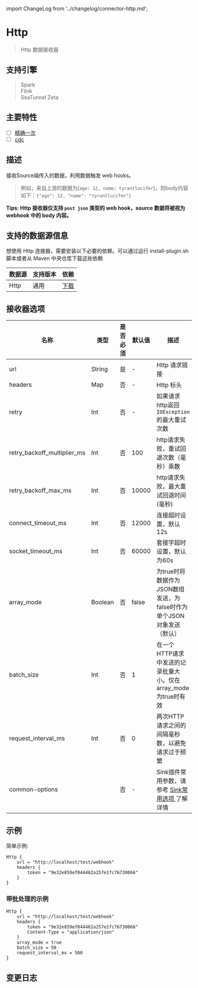 import ChangeLog from '../changelog/connector-http.md';

# Http

> Http 数据接收器

## 支持引擎

> Spark<br/>
> Flink<br/>
> SeaTunnel Zeta<br/>

## 主要特性

- [ ] [精确一次](../../concept/connector-v2-features.md)
- [ ] [cdc](../../concept/connector-v2-features.md)

## 描述

接收Source端传入的数据，利用数据触发 web hooks。

> 例如，来自上游的数据为[`age: 12, name: tyrantlucifer`]，则body内容如下：`{"age": 12, "name": "tyrantlucifer"}`

**Tips: Http 接收器仅支持 `post json` 类型的 web hook，source 数据将被视为 webhook 中的 body 内容。**

## 支持的数据源信息

想使用 Http 连接器，需要安装以下必要的依赖。可以通过运行 install-plugin.sh 脚本或者从 Maven 中央仓库下载这些依赖

| 数据源  | 支持版本 | 依赖                                                                           |
|------|------|------------------------------------------------------------------------------|
| Http | 通用   | [下载](https://mvnrepository.com/artifact/org.apache.seatunnel/connector-http) |

## 接收器选项

|             名称              |   类型   | 是否必须 |  默认值  |                             描述                             |
|-----------------------------|--------|------|-------|------------------------------------------------------------|
| url                         | String | 是    | -     | Http 请求链接                                                  |
| headers                     | Map    | 否    | -     | Http 标头                                                    |
| retry                       | Int    | 否    | -     | 如果请求http返回`IOException`的最大重试次数                             |
| retry_backoff_multiplier_ms | Int    | 否    | 100   | http请求失败，重试回退次数（毫秒）乘数                                      |
| retry_backoff_max_ms        | Int    | 否    | 10000 | http请求失败，最大重试回退时间(毫秒)                                      |
| connect_timeout_ms          | Int    | 否    | 12000 | 连接超时设置，默认12s                                               |
| socket_timeout_ms           | Int    | 否    | 60000 | 套接字超时设置，默认为60s                                             |
| array_mode                  | Boolean| 否    | false | 为true时将数据作为JSON数组发送，为false时作为单个JSON对象发送（默认）                |
| batch_size                  | Int    | 否    | 1     | 在一个HTTP请求中发送的记录批量大小。仅在array_mode为true时有效                   |
| request_interval_ms         | Int    | 否    | 0     | 两次HTTP请求之间的间隔毫秒数，以避免请求过于频繁                                 |
| common-options              |        | 否    | -     | Sink插件常用参数，请参考 [Sink常用选项 ](../sink-common-options.md) 了解详情 |

## 示例

简单示例:

```hocon
Http {
    url = "http://localhost/test/webhook"
    headers {
        token = "9e32e859ef044462a257e1fc76730066"
    }
}
```

### 带批处理的示例

```hocon
Http {
    url = "http://localhost/test/webhook"
    headers {
        token = "9e32e859ef044462a257e1fc76730066"
        Content-Type = "application/json"
    }
    array_mode = true
    batch_size = 50
    request_interval_ms = 500
}
```

## 变更日志

<ChangeLog />

